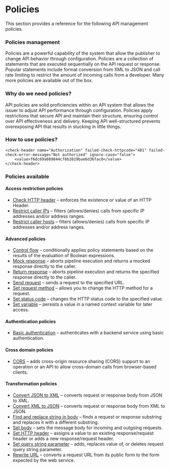 # Policies

This section provides a reference for the following API management policies.

### Policies management

Policies are a powerful capability of the system that allow the publisher to change API behavior through configuration. Policies are a collection of statements that are executed sequentially on the API request or response. Popular statements include format conversion from XML to JSON and call rate limiting to restrict the amount of incoming calls from a developer. Many more policies are available out of the box.

### Why do we need policies?

API policies are solid proficiencies within an API system that allows the issuer to adjust API performance through configuration. Policies apply restrictions that secure API and maintain their structure, ensuring control over API effectiveness and delivery. Keeping API well-structured prevents overexposing API that results in stucking in little things.

### How to use policies?

```markup
<check-header name="Authorization" failed-check-httpcode="401" failed-check-error-message="Not authorized" ignore-case="false">
    <value>f6dc69a089844cf6b2019bae6d36fac8</value>
</check-header>
```

### Policies available

#### Access restriction policies

* [Check HTTP header](https://manual.youngapp.co/developer-guide/policies/access-restriction-policies/check-http-header) – enforces the existence or value of an HTTP Header.
* [Restrict caller IPs](https://manual.youngapp.co/developer-guide/policies/access-restriction-policies/restrict-caller-ips) – filters \(allows/denies\) calls from specific IP addresses and/or address ranges. 
* [Restrict caller hosts](https://manual.youngapp.co/developer-guide/policies/access-restriction-policies/restrict-caller-hosts) – filters \(allows/denies\) calls from specific IP addresses and/or address ranges.

#### Advanced policies

* [Control flow](https://manual.youngapp.co/developer-guide/policies/advanced-policies/control-flow) – conditionally applies policy statements based on the results of the evaluation of Boolean expressions.
* [Mock response](https://manual.youngapp.co/developer-guide/policies/advanced-policies/mock-response) – aborts pipeline execution and returns a mocked response directly to the caller.
* [Return response](https://manual.youngapp.co/developer-guide/policies/advanced-policies/return-response) – aborts pipeline execution and returns the specified response directly to the caller.
* [Send request](https://manual.youngapp.co/developer-guide/policies/advanced-policies/send-request) – sends a request to the specified URL.
* [Set request method](https://manual.youngapp.co/developer-guide/policies/advanced-policies/set-request-method) – allows you to change the HTTP method for a request.
* [Set status code](https://manual.youngapp.co/developer-guide/policies/advanced-policies/set-status-code) – changes the HTTP status code to the specified value.
* [Set variable](https://manual.youngapp.co/developer-guide/policies/advanced-policies/set-variable) – persists a value in a named context variable for later access.

#### Authentication policies

* [Basic authentication](https://manual.youngapp.co/developer-guide/policies/authentication-policies/authenticate-with-basic) – authenticates with a backend service using basic authentication.

#### Cross domain policies

* [CORS](https://manual.youngapp.co/developer-guide/policies/cross-domain-policies/cors) – adds cross-origin resource sharing \(CORS\) support to an operation or an API to allow cross-domain calls from browser-based clients.

#### Transformation policies

* [Convert JSON to XML](https://manual.youngapp.co/developer-guide/policies/transformation-policies/convert-json-to-xml) – converts request or response body from JSON to XML.
* [Convert XML to JSON](https://manual.youngapp.co/developer-guide/policies/transformation-policies/convert-xml-to-json) – converts request or response body from XML to JSON.
* [Find and replace string in body](https://manual.youngapp.co/developer-guide/policies/transformation-policies/find-and-replace-string-in-body) – finds a request or response substring and replaces it with a different substring.
* [Set body](https://manual.youngapp.co/developer-guide/policies/transformation-policies/set-body) – sets the message body for incoming and outgoing requests.
* [Set HTTP header](https://manual.youngapp.co/developer-guide/policies/transformation-policies/set-http-header) – assigns a value to an existing response/request header or adds a new response/request header.
* [Set query string parameter](https://manual.youngapp.co/developer-guide/policies/transformation-policies/set-query-string-parameter) – adds, replaces value of, or deletes request query string parameter.
* [Rewrite URL](https://manual.youngapp.co/developer-guide/policies/transformation-policies/rewrite-url) – converts a request URL from its public form to the form expected by the web service.



